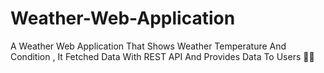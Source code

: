 # Weather-Web-Application
A Weather Web Application That Shows Weather Temperature And Condition , It Fetched Data With REST API And Provides Data To Users 💯💯

